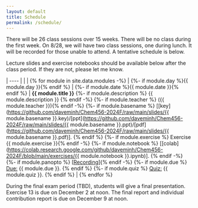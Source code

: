 ```yaml
---
layout: default
title: Schedule
permalink: /schedule/
---
```


There will be 26 class sessions over 15 weeks. There will be no class during the first week. On 8/28, we will have two class sessions, one during lunch. It will be recorded for those unable to attend.  A tentative schedule is below.

Lecture slides and exercise notebooks should be available below after the class period. If they are not, please let me know.

| ---- | | |
{% for module in site.data.modules -%} |
{%- if module.day %}{{ module.day }}{% endif %} |
{%- if module.date %}{{ module.date }}{% endif %} | <b>{{ module.title }}</b>
{%- if module.description %} {{ module.description }} {% endif -%}
{%- if module.teacher %} ({{ module.teacher }}){% endif -%}
{%- if module.basename %} [[key](https://github.com/daveminh/Chem456-2024F/raw/main/slides/{{ module.basename }}.key)/[ppt](https://github.com/daveminh/Chem456-2024F/raw/main/slides/{{ module.basename }}.ppt)/[pdf](https://github.com/daveminh/Chem456-2024F/raw/main/slides/{{ module.basename }}.pdf)]. {% endif %}
{%- if module.exercise %} Exercise {{ module.exercise }}{% endif -%}
{%- if module.notebook %} [[colab](https://colab.research.google.com/github/daveminh/Chem456-2024F/blob/main/exercises/{{ module.notebook }}.ipynb)]. {% endif -%}
{%- if module.panopto %} [[Recording](https://iit.hosted.panopto.com/Panopto/Pages/Viewer.aspx?id={{module.panopto}})]{% endif -%}
{%- if module.due %} <u>Due:</u> {{ module.due }}. {% endif %}
{%- if module.quiz %} <u>Quiz:</u> {{ module.quiz }}. {% endif %} |
{% endfor %}

During the final exam period (TBD), students will give a final presentation. Exercise 13 is due on December 2 at noon. The final report and individual contribution report is due on December 9 at noon.
